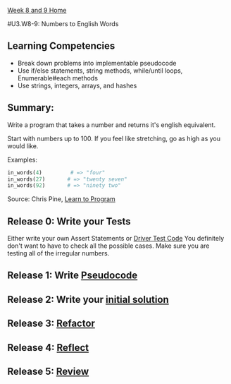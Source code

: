 [Week 8 and 9 Home](../../../)

#U3.W8-9: Numbers to English Words

## Learning Competencies
- Break down problems into implementable pseudocode
- Use if/else statements, string methods, while/until loops, Enumerable#each methods
- Use strings, integers, arrays, and hashes

## Summary:

Write a program that takes a number and returns it's english equivalent. 

Start with numbers up to 100. If you feel like stretching, go as high as you would like. 

Examples:

```ruby
in_words(4)         # => "four" 
in_words(27)       # => "twenty seven"  
in_words(92)       # => "ninety two"  
```

Source: Chris Pine, [Learn to Program](https://pine.fm/LearnToProgram/)


## Release 0: Write your Tests
Either write your own Assert Statements or [Driver Test Code](https://github.com/Devbootcamp/phase_0_handbook/blob/master/coding-references/driver-code.md)
You definitely don't want to have to check all the possible cases. Make sure you are testing all of the irregular numbers. 

## Release 1: Write [Pseudocode](https://github.com/Devbootcamp/phase_0_handbook/blob/master/coding-references/pseudocode.md)

## Release 2: Write your [initial solution](https://github.com/Devbootcamp/phase_0_handbook/blob/master/coding-references/initial-solution.md)

## Release 3: [Refactor](https://github.com/Devbootcamp/phase_0_handbook/blob/master/coding-references/refactoring.md)

## Release 4: [Reflect](https://github.com/Devbootcamp/phase_0_handbook/blob/master/coding-references/reflection-guidelines.md)

## Release 5: [Review](https://github.com/Devbootcamp/phase_0_handbook/blob/master/coding-references/review.md)


